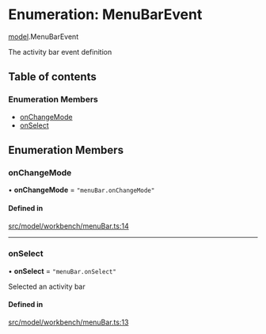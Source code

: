 # Enumeration: MenuBarEvent

[model](../modules/model.md).MenuBarEvent

The activity bar event definition

## Table of contents

### Enumeration Members

- [onChangeMode](model.MenuBarEvent.md#onchangemode)
- [onSelect](model.MenuBarEvent.md#onselect)

## Enumeration Members

### onChangeMode

• **onChangeMode** = ``"menuBar.onChangeMode"``

#### Defined in

[src/model/workbench/menuBar.ts:14](https://github.com/mtsdnz/allai-core/blob/5932278/src/model/workbench/menuBar.ts#L14)

___

### onSelect

• **onSelect** = ``"menuBar.onSelect"``

Selected an activity bar

#### Defined in

[src/model/workbench/menuBar.ts:13](https://github.com/mtsdnz/allai-core/blob/5932278/src/model/workbench/menuBar.ts#L13)

